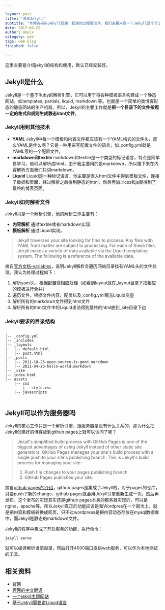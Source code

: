 ```yaml
---

layout: post
title: "浅谈Jekyll"
subtitle: "本博客采用Jekyll搭建，搭建的过程很简单，我们主要来看一下Jekyll是个什么东西，他是否可以替代nginx、apache等软件作为服务器？"
date: 2017-06-22
author: abelx
category: web
tags: web blog
finished: false

---
```


这里主要是介绍jekyll的结构和使用，默认已经安装好。
## Jekyll是什么
Jekyll是一个基于Ruby的解析引擎，它可以用于将各种模板语言构建成一个静态网站，如templates, partials, liquid, markdown 等。也就是一个简单的类博客形态的静态网站的生产机器。所以，Jekyll的主要工作就是**把一个目录下的文件按照一定的格式和规则生成静态html文件**。

### Jekyll用到其他技术
- **YAML** Jekyll中每一个模板和内容文件都应该有一个YAML格式的文件头，那么YAML是什么呢？它是一种用来写配置文件的语言，如_config.yml就是YAML写的一个配置文件。
- **markdown和textile** markdown和textile是一个类型的标记语言，特点是简单易学习，他可以解析成html，由于我主要用的是markdown，所以接下来在内容解析方面我们只讲markdown。
- **Liquid** Liquid是一种标记语言，他主要是嵌入html文件中得到模板文件，连接了数据和页面，经过解析之后得到静态的html，然后再加上css和js就得到了最终的博客页面。


### Jekyll如何解析文件

Jekyll只是一个解析引擎，他的解析工作主要有：

- **内容解析** 通过textile或者markdown实现
- **模板解析** 通过Liquid实现。
 
> Jekyll traverses your site looking for files to process. Any files with YAML front matter are subject to processing. For each of these files, Jekyll makes a variety of data available via the Liquid templating system. The following is a reference of the available data.

摘自[官方文档-variables](http://jekyllrb.com/docs/variables/)，说明Jekyll解析会遍历网站目录找有YAML头的文件处理。我认为处理过程如下：

1. 解析yaml头，根据配置做相应处理（如看到layout就在_layout目录下找相应的模板进行合并）
2. 遍历文件，根据文件内容，配置以及_config.yml填充Liquid变量
3. 解析所有的markdown文件得到html文件
4. 解析所有的html文件中的Liquid语法得到最终的html放到_site目录下边

### Jekyll要求的目录结构
```
.
|-- _config.yml
|-- _includes
|-- _layouts
|   |-- default.html
|   |-- post.html
|-- _posts
|   |-- 2011-10-25-open-source-is-good.markdown
|   |-- 2011-04-26-hello-world.markdown
|-- _site
|-- index.html
|-- assets
    |-- css
        |-- style.css
    |-- javascripts
    
```

## Jekyll可以作为服务器吗
Jekyll的核心工作只是一个解析引擎，跟服务器是没有什么关系的，那为什么把Jekyll创建好的博客放到github pages上就可以访问了呢？
> Jekyll's simplified build process with GitHub Pages is one of the biggest advantages of using Jekyll instead of other static site generators. GitHub Pages manages your site's build process with a single push to your site's publishing branch. This is Jekyll's build process for managing your site:
> 1. Push file changes to your pages publishing branch
> 2. GitHub Pages publishes your site.

摘自[github pages的介绍](https://help.github.com/articles/about-github-pages-and-jekyll/)，github pages是集成了Jekyll的，对于pages的仓库，只要push了新的change，github pages就会用Jekyll引擎重新生成一次，然后再发布。这个发布的实现其实还是github pages本身的服务器实现的，可以是nginx，apache等。所以Jekyll真正的功能应该是和Wordpres在一个层次上，就是把内容和模板转换成网页，只不过wordpress是把内容动态存放在mysql数据库中，而Jekyll是静态的markdown文件。

Jekyll的程序中集成了开启服务的功能，执行命令：

	jekyll serve

就可以编译解析当前目录，然后打开4000端口提供web服务，可以作为本地测试的工具。
## 相关资料
- [官网](http://jekyllrb.com/)
- [官网的中文翻译](http://jekyllcn.com/)
- [一个jekyll主题网站](http://jekyllthemes.org/)
- [基于Jekyll需要讲Liquid语言](http://gohom.win/2015/11/28/Liquid-jekyll/)